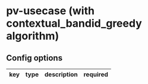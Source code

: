 # pv-usecase (with contextual_bandid_greedy algorithm)

## Config options

| key                | type                                                 | description                                               | required |
|--------------------|------------------------------------------------------|-----------------------------------------------------------|----------|


